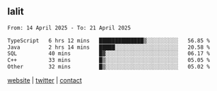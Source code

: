 ## lalit

<!--START_SECTION:waka-->

```txt
From: 14 April 2025 - To: 21 April 2025

TypeScript   6 hrs 12 mins   ██████████████▒░░░░░░░░░░   56.85 %
Java         2 hrs 14 mins   █████░░░░░░░░░░░░░░░░░░░░   20.58 %
SQL          40 mins         █▓░░░░░░░░░░░░░░░░░░░░░░░   06.17 %
C++          33 mins         █▒░░░░░░░░░░░░░░░░░░░░░░░   05.05 %
Other        32 mins         █▒░░░░░░░░░░░░░░░░░░░░░░░   05.02 %
```

<!--END_SECTION:waka-->

[website](https://lalit.sh) | [twitter](https://x.com/@lalitcodes) | [contact](https://lalit.sh/contact)
